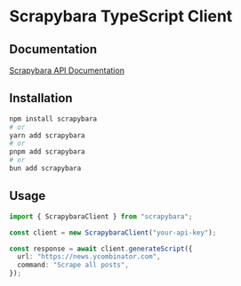 # Scrapybara TypeScript Client

## Documentation

[Scrapybara API Documentation](https://docs.scrapybara.com/api-reference)

## Installation

```bash
npm install scrapybara
# or
yarn add scrapybara
# or
pnpm add scrapybara
# or
bun add scrapybara
```

## Usage

```typescript
import { ScrapybaraClient } from "scrapybara";

const client = new ScrapybaraClient("your-api-key");

const response = await client.generateScript({
  url: "https://news.ycombinator.com",
  command: "Scrape all posts",
});
```
